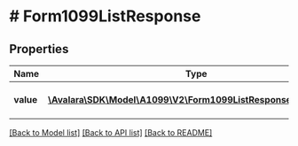 # # Form1099ListResponse

## Properties

Name | Type | Description | Notes
------------ | ------------- | ------------- | -------------
**value** | [**\Avalara\SDK\Model\A1099\V2\Form1099ListResponseValueInner[]**](Form1099ListResponseValueInner.md) | List of Form 1099 responses | [optional]

[[Back to Model list]](../../../README.md#models) [[Back to API list]](../../../README.md#endpoints) [[Back to README]](../../../README.md)
